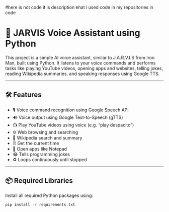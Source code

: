 #here is not code it is description ehat i used code in my repositories in code
# 🤖 JARVIS Voice Assistant using Python

This project is a simple AI voice assistant, similar to J.A.R.V.I.S from Iron Man, built using Python. It listens to your voice commands and performs tasks like playing YouTube videos, opening apps and websites, telling jokes, reading Wikipedia summaries, and speaking responses using Google TTS.

---

## 🛠 Features

- 🎙️ Voice command recognition using Google Speech API  
- 🔊 Voice output using Google Text-to-Speech (gTTS)  
- 📺 Play YouTube videos using voice (e.g. “play despacito”)  
- 🌐 Web browsing and searching  
- 📖 Wikipedia search and summary  
- ⏰ Get the current time  
- 📝 Open apps like Notepad  
- 😂 Tells programming jokes  
- ♻️ Loops continuously until stopped

---

## 📦 Required Libraries

Install all required Python packages using:

```bash
pip install -r requirements.txt

